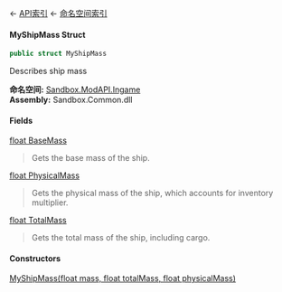 ← [API索引](Api-Index) ← [命名空间索引](Namespace-Index)

#### MyShipMass Struct

```csharp
public struct MyShipMass
```

Describes ship mass

**命名空间:** [Sandbox.ModAPI.Ingame](Sandbox.ModAPI.Ingame)  
**Assembly:** Sandbox.Common.dll

#### Fields

[float BaseMass](Sandbox.ModAPI.Ingame.MyShipMass.BaseMass)

> Gets the base mass of the ship.

[float PhysicalMass](Sandbox.ModAPI.Ingame.MyShipMass.PhysicalMass)

> Gets the physical mass of the ship, which accounts for inventory multiplier.

[float TotalMass](Sandbox.ModAPI.Ingame.MyShipMass.TotalMass)

> Gets the total mass of the ship, including cargo.

#### Constructors

[MyShipMass(float mass, float totalMass, float physicalMass)](Sandbox.ModAPI.Ingame.MyShipMass..ctor)

> 

